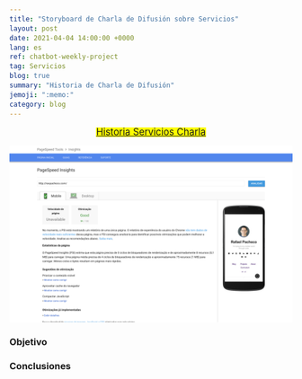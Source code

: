 ```yaml
---
title: "Storyboard de Charla de Difusión sobre Servicios"
layout: post
date: 2021-04-04 14:00:00 +0000
lang: es
ref: chatbot-weekly-project
tag: Servicios
blog: true
summary: "Historia de Charla de Difusión"
jemoji: ":memo:"
category: blog
---
```


<p align="center"> 
<mark>
<a href="https://public.tableau.com/profile/cite.textil.cam.lidos.cusco#!/vizhome/CHARLA-SERVICIOS/Historia1"><big>Historia Servicios Charla</big> </a>
</mark>
</p>

![Exemplo de utilização do chatbot no Messenger](../assets/images/2018-06-03-como-melhorar-psi-mobile/after.png)


<h3>Objetivo</h3>

<h3>Conclusiones</h3>